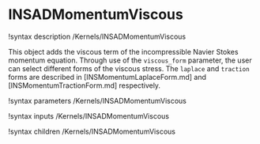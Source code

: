 # INSADMomentumViscous

!syntax description /Kernels/INSADMomentumViscous

This object adds the viscous term of the
incompressible Navier Stokes momentum equation. Through use of the
`viscous_form` parameter, the user can select different forms of the viscous
stress. The `laplace` and `traction` forms are described in [INSMomentumLaplaceForm.md] and
[INSMomentumTractionForm.md] respectively.

!syntax parameters /Kernels/INSADMomentumViscous

!syntax inputs /Kernels/INSADMomentumViscous

!syntax children /Kernels/INSADMomentumViscous
